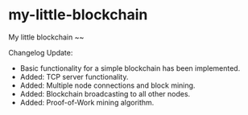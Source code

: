# my-little-blockchain
My little blockchain ~~

Changelog Update:
- Basic functionality for a simple blockchain has been implemented.
- Added: TCP server functionality.
- Added: Multiple node connections and block mining.
- Added: Blockchain broadcasting to all other nodes.
- Added: Proof-of-Work mining algorithm.

